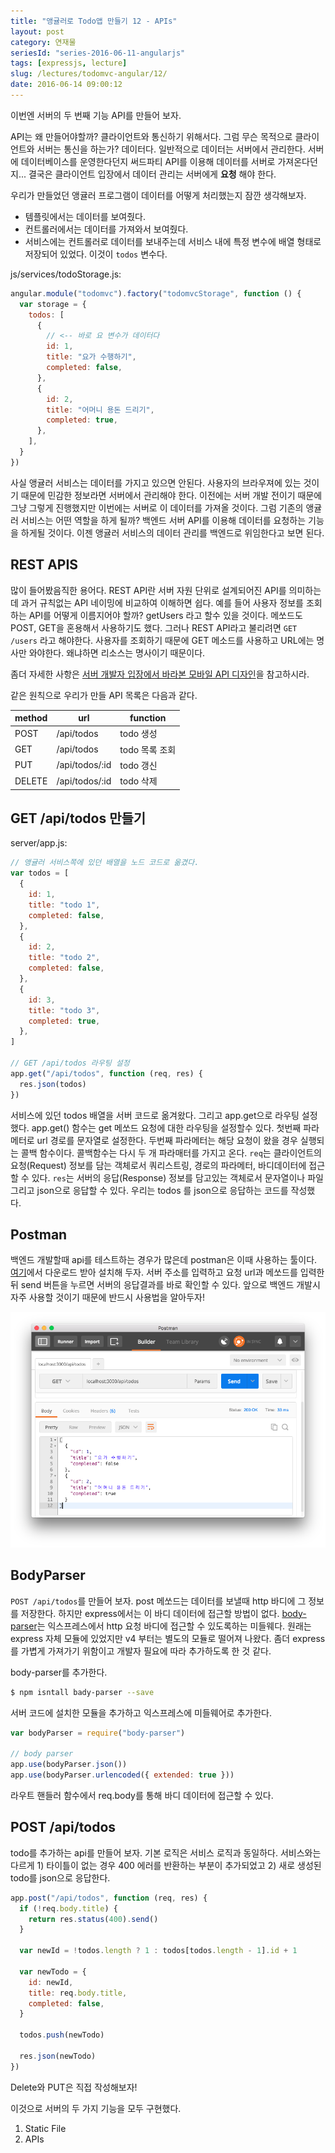 ```yaml
---
title: "앵귤러로 Todo앱 만들기 12 - APIs"
layout: post
category: 연재물
seriesId: "series-2016-06-11-angularjs"
tags: [expressjs, lecture]
slug: /lectures/todomvc-angular/12/
date: 2016-06-14 09:00:12
---
```


이번엔 서버의 두 번째 기능 API를 만들어 보자.

API는 왜 만들어야할까?
클라이언트와 통신하기 위해서다.
그럼 무슨 목적으로 클라이언트와 서버는 통신을 하는가?
데이터다.
일반적으로 데이터는 서버에서 관리한다.
서버에 데이터베이스를 운영한다던지 써드파티 API를 이용해 데이터를 서버로 가져온다던지...
결국은 클라이언트 입장에서 데이터 관리는 서버에게 **요청** 해야 한다.

우리가 만들었던 앵귤러 프로그램이 데이터를 어떻게 처리했는지 잠깐 생각해보자.

- 템플릿에서는 데이터를 보여줬다.
- 컨트롤러에서는 데이터를 가져와서 보여줬다.
- 서비스에는 컨트롤러로 데이터를 보내주는데 서비스 내에 특정 변수에 배열 형태로 저장되어 있었다. 이것이 `todos` 변수다.

js/services/todoStorage.js:

```javascript
angular.module("todomvc").factory("todomvcStorage", function () {
  var storage = {
    todos: [
      {
        // <-- 바로 요 변수가 데이터다
        id: 1,
        title: "요가 수행하기",
        completed: false,
      },
      {
        id: 2,
        title: "어머니 용돈 드리기",
        completed: true,
      },
    ],
  }
})
```

사실 앵귤러 서비스는 데이터를 가지고 있으면 안된다.
사용자의 브라우져에 있는 것이기 때문에 민감한 정보라면 서버에서 관리해야 한다.
이전에는 서버 개발 전이기 때문에 그냥 그렇게 진행했지만 이번에는 서버로 이 데이터를 가져올 것이다.
그럼 기존의 앵귤러 서비스는 어떤 역할을 하게 될까?
백엔드 서버 API를 이용해 데이터를 요청하는 기능을 하게될 것이다.
이젠 앵귤러 서비스의 데이터 관리를 백엔드로 위임한다고 보면 된다.

## REST APIS

많이 들어봤음직한 용어다.
REST API란 서버 자원 단위로 설계되어진 API를 의미하는데 과거 규칙없는 API 네이밍에 비교하여 이해하면 쉽다.
예를 들어 사용자 정보를 조회하는 API를 어떻게 이름지어야 할까?
getUsers 라고 할수 있을 것이다. 메쏘드도 POST, GET을 혼용해서 사용하기도 했다.
그러나 REST API라고 불리려면 `GET /users` 라고 해야한다.
사용자를 조회하기 때문에 GET 메소드를 사용하고 URL에는 명사만 와야한다.
왜냐하면 리소스는 명사이기 때문이다.

좀더 자세한 사항은 [서버 개발자 입장에서 바라본 모바일 API 디자인](/2016/03/29/mobile-rest-api.html)을 참고하시라.

같은 원칙으로 우리가 만들 API 목록은 다음과 같다.

| method | url            | function       |
| ------ | -------------- | -------------- |
| POST   | /api/todos     | todo 생성      |
| GET    | /api/todos     | todo 목록 조회 |
| PUT    | /api/todos/:id | todo 갱신      |
| DELETE | /api/todos/:id | todo 삭제      |

## GET /api/todos 만들기

server/app.js:

```javascript
// 앵귤러 서비스쪽에 있던 배열을 노드 코드로 옮겼다.
var todos = [
  {
    id: 1,
    title: "todo 1",
    completed: false,
  },
  {
    id: 2,
    title: "todo 2",
    completed: false,
  },
  {
    id: 3,
    title: "todo 3",
    completed: true,
  },
]

// GET /api/todos 라우팅 설정
app.get("/api/todos", function (req, res) {
  res.json(todos)
})
```

서비스에 있던 todos 배열을 서버 코드로 옮겨왔다.
그리고 app.get으로 라우팅 설정했다.
app.get() 함수는 get 메쏘드 요청에 대한 라우팅을 설정할수 있다.
첫번째 파라메터로 url 경로를 문자열로 설정한다.
두번째 파라메터는 해당 요청이 왔을 경우 실행되는 콜백 함수이다.
콜백함수는 다시 두 개 파라매터를 가지고 온다.
`req`는 클라이언트의 요청(Request) 정보를 담는 객체로서 쿼리스트링, 경로의 파라메터, 바디데이터에 접근할 수 있다.
`res`는 서버의 응답(Response) 정보를 담고있는 객체로서 문자열이나 파일 그리고 json으로 응답할 수 있다.
우리는 todos 를 json으로 응답하는 코드를 작성했다.

## Postman

백엔드 개발할때 api를 테스트하는 경우가 많은데 postman은 이때 사용하는 툴이다.
[여기](https://www.getpostman.com)에서 다운로드 받아 설치해 두자.
서버 주소를 입력하고 요청 url과 메쏘드를 입력한뒤 send 버튼을 누르면 서버의 응답결과를 바로 확인할 수 있다.
앞으로 백엔드 개발시 자주 사용할 것이기 때문에 반드시 사용법을 알아두자!

![](/assets/imgs/2016/lecture-todomvc-angular-15-result1.png)

## BodyParser

`POST /api/todos`를 만들어 보자.
post 메쏘드는 데이터를 보낼때 http 바디에 그 정보를 저장한다.
하지만 express에서는 이 바디 데이터에 접근할 방법이 없다.
[body-parser](https://github.com/expressjs/body-parser)는 익스프레스에서 http 요청 바디에 접근할 수 있도록하는 미들웨다.
원래는 express 자체 모듈에 있었지만 v4 부터는 별도의 모듈로 떨어져 나왔다.
좀더 express를 가볍게 가져가기 위함이고 개발자 필요에 따라 추가하도록 한 것 같다.

body-parser를 추가한다.

```bash
$ npm isntall bady-parser --save
```

서버 코드에 설치한 모듈을 추가하고 익스프레스에 미들웨어로 추가한다.

```javascript
var bodyParser = require("body-parser")

// body parser
app.use(bodyParser.json())
app.use(bodyParser.urlencoded({ extended: true }))
```

라우트 핸들러 함수에서 req.body를 통해 바디 데이터에 접근할 수 있다.

## POST /api/todos

todo를 추가하는 api를 만들어 보자.
기본 로직은 서비스 로직과 동일하다.
서비스와는 다르게 1) 타이틀이 없는 경우 400 에러를 반환하는 부분이 추가되었고 2) 새로 생성된 todo를 json으로 응답한다.

```javascript
app.post("/api/todos", function (req, res) {
  if (!req.body.title) {
    return res.status(400).send()
  }

  var newId = !todos.length ? 1 : todos[todos.length - 1].id + 1

  var newTodo = {
    id: newId,
    title: req.body.title,
    completed: false,
  }

  todos.push(newTodo)

  res.json(newTodo)
})
```

Delete와 PUT은 직접 작성해보자!

이것으로 서버의 두 가지 기능을 모두 구현했다.

1. Static File
1. APIs
